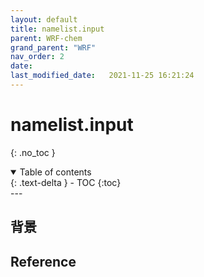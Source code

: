 ```yaml
---
layout: default
title: namelist.input
parent: WRF-chem
grand_parent: "WRF"
nav_order: 2
date:               
last_modified_date:   2021-11-25 16:21:24
---
```


# namelist.input 

{: .no_toc }

<details open markdown="block">
  <summary>
    Table of contents
  </summary>
  {: .text-delta }
- TOC
{:toc}
</details>
---

## 背景


## Reference
